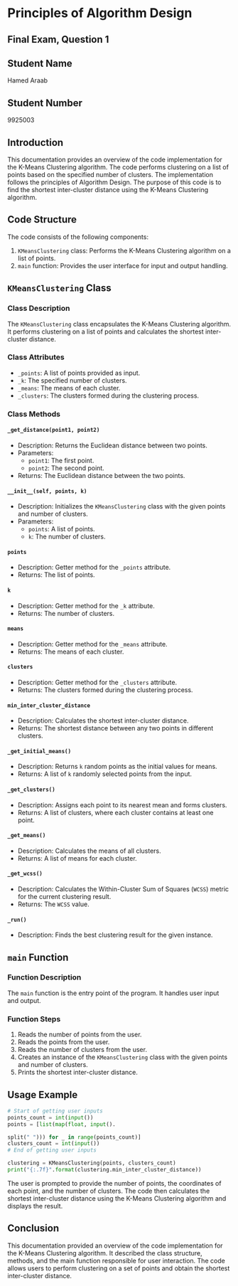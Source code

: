 # Principles of Algorithm Design

## Final Exam, Question 1

## Student Name

Hamed Araab

## Student Number

9925003

## Introduction

This documentation provides an overview of the code implementation for the K-Means Clustering algorithm. The code performs clustering on a list of points based on the specified number of clusters. The implementation follows the principles of Algorithm Design. The purpose of this code is to find the shortest inter-cluster distance using the K-Means Clustering algorithm.

## Code Structure

The code consists of the following components:

1. `KMeansClustering` class: Performs the K-Means Clustering algorithm on a list of points.
2. `main` function: Provides the user interface for input and output handling.

## `KMeansClustering` Class

### Class Description

The `KMeansClustering` class encapsulates the K-Means Clustering algorithm. It performs clustering on a list of points and calculates the shortest inter-cluster distance.

### Class Attributes

- `_points`: A list of points provided as input.
- `_k`: The specified number of clusters.
- `_means`: The means of each cluster.
- `_clusters`: The clusters formed during the clustering process.

### Class Methods

#### `_get_distance(point1, point2)`

- Description: Returns the Euclidean distance between two points.
- Parameters:
  - `point1`: The first point.
  - `point2`: The second point.
- Returns: The Euclidean distance between the two points.

#### `__init__(self, points, k)`

- Description: Initializes the `KMeansClustering` class with the given points and number of clusters.
- Parameters:
  - `points`: A list of points.
  - `k`: The number of clusters.

#### `points`

- Description: Getter method for the `_points` attribute.
- Returns: The list of points.

#### `k`

- Description: Getter method for the `_k` attribute.
- Returns: The number of clusters.

#### `means`

- Description: Getter method for the `_means` attribute.
- Returns: The means of each cluster.

#### `clusters`

- Description: Getter method for the `_clusters` attribute.
- Returns: The clusters formed during the clustering process.

#### `min_inter_cluster_distance`

- Description: Calculates the shortest inter-cluster distance.
- Returns: The shortest distance between any two points in different clusters.

#### `_get_initial_means()`

- Description: Returns `k` random points as the initial values for means.
- Returns: A list of `k` randomly selected points from the input.

#### `_get_clusters()`

- Description: Assigns each point to its nearest mean and forms clusters.
- Returns: A list of clusters, where each cluster contains at least one point.

#### `_get_means()`

- Description: Calculates the means of all clusters.
- Returns: A list of means for each cluster.

#### `_get_wcss()`

- Description: Calculates the Within-Cluster Sum of Squares (`WCSS`) metric for the current clustering result.
- Returns: The `WCSS` value.

#### `_run()`

- Description: Finds the best clustering result for the given instance.

## `main` Function

### Function Description

The `main` function is the entry point of the program. It handles user input and output.

### Function Steps

1. Reads the number of points from the user.
2. Reads the points from the user.
3. Reads the number of clusters from the user.
4. Creates an instance of the `KMeansClustering` class with the given points and number of clusters.
5. Prints the shortest inter-cluster distance.

## Usage Example

```python
# Start of getting user inputs
points_count = int(input())
points = [list(map(float, input().

split(" "))) for _ in range(points_count)]
clusters_count = int(input())
# End of getting user inputs

clustering = KMeansClustering(points, clusters_count)
print("{:.7f}".format(clustering.min_inter_cluster_distance))
```

The user is prompted to provide the number of points, the coordinates of each point, and the number of clusters. The code then calculates the shortest inter-cluster distance using the K-Means Clustering algorithm and displays the result.

## Conclusion

This documentation provided an overview of the code implementation for the K-Means Clustering algorithm. It described the class structure, methods, and the main function responsible for user interaction. The code allows users to perform clustering on a set of points and obtain the shortest inter-cluster distance.

